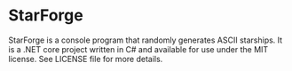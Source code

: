 # StarForge
StarForge is a console program that randomly generates ASCII starships.  It is a .NET core project written in C# and available for use under the MIT license.  See LICENSE file for more details.

